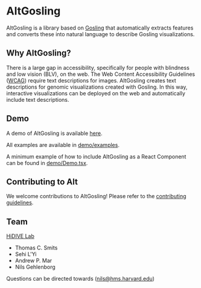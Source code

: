 # AltGosling

AltGosling is a library based on [Gosling](https://github.com/gosling-lang/gosling.js) that automatically extracts features and converts these into natural language to describe Gosling visualizations.


## Why AltGosling? 
There is a large gap in accessibility, specifically for people with blindness and low vision (BLV), on the web. The Web Content Accessibility Guidelines ([WCAG](https://www.w3.org/WAI/standards-guidelines/wcag/)) require text descriptions for images. AltGosling creates text descriptions for genomic visualizations created with Gosling. In this way, interactive visualizations can be deployed on the web and automatically include text descriptions.


## Demo
A demo of AltGosling is available [here](https://gosling-lang.github.io/altgosling/). 

All examples are available in [demo/examples](https://github.com/gosling-lang/altgosling/tree/master/demo/examples).

A minimum example of how to include AltGosling as a React Component can be found in [demo/Demo.tsx](https://github.com/gosling-lang/altgosling/blob/master/demo/Demo.tsx).


## Contributing to Alt
We welcome contributions to AltGosling! Please refer to the [contributing guidelines](CONTRIBUTING.md).


## Team
[HiDIVE Lab](https://hidivelab.org)
- Thomas C. Smits
- Sehi L'Yi
- Andrew P. Mar
- Nils Gehlenborg

Questions can be directed towards (<nils@hms.harvard.edu>)
